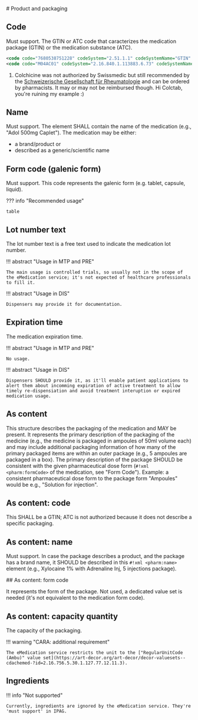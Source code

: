 # Product and packaging

## Code

<span class="must-support">Must support</span>.
The GTIN or ATC code that caracterizes the medication package (GTIN) or the medication substance (ATC).

<!-- TODO only medication or other products that have a GTIN? -->

```xml title="Example usage"
<code code="7680538751228" codeSystem="2.51.1.1" codeSystemName="GTIN" displayName="TRIATEC Tabl 2.5 mg 100 Stk" />
<code code="M04AC01" codeSystem="2.16.840.1.113883.6.73" codeSystemName="ATC" displayName="Colchicine" /> <!-- (1) -->
```

1.  Colchicine was not authorized by Swissmedic but still recommended by the [Schweizerische Gesellschaft für Rheumatologie](https://www.rheuma-net.ch/de/dok/sgr-dokumente/behandlung/therapie/other-therapies/519-colchicin/file) and can be ordered by pharmacists. It may or may not be reimbursed though. Hi Colctab, you're ruining my example :)

## Name

<span class="must-support">Must support</span>.
The element SHALL contain the name of the medication (e.g., "Adol 500mg Caplet").
The medication may be either:

- a brand/product or 
- described as a generic/scientific name <!-- or -->
<!-- - a descriptor of a magistral preparation/compound medicine -->

<!-- If the medicine has no brand name (e.g., magistral preparations, compound medicine, …) `#!xml nullFlavor="NA"` SHALL be used. -->

## Form code (galenic form)

<span class="must-support">Must support</span>.
This code represents the galenic form (e.g. tablet, capsule, liquid).
<!-- If the medicine is uncoded (e.g., magistral preparations, compound medicine, …) `#!xml nullFlavor="NA"` SHALL be used. -->

??? info "Recommended usage"

    table

## Lot number text

The lot number text is a free text used to indicate the medication lot number.

!!! abstract "Usage in MTP and PRE"

    The main usage is controlled trials, so usually not in the scope of the eMedication service; it's not expected of healthcare professionals to fill it.

!!! abstract "Usage in DIS"

    Dispensers may provide it for documentation.

## Expiration time

The medication expiration time.

!!! abstract "Usage in MTP and PRE"

    No usage.

!!! abstract "Usage in DIS"

    Dispensers SHOULD provide it, as it'll enable patient applications to alert them about incomming expiration of active treatment to allow timely re-dispensiation and avoid treatment interuption or expired medication usage.

## As content

This structure describes the packaging of the medication and MAY be present.
It represents the primary description of the packaging of the medicine (e.g., the medicine is packaged in ampoules of 50ml volume each) and may include additional packaging information of how many of the primary packaged items are within an outer package (e.g., 5 ampoules are packaged in a box).
The primary description of the package SHOULD be consistent with the given pharmaceutical dose form (`#!xml <pharm:formCode>` of the medication, see "Form Code").
Example: a consistent pharmaceutical dose form to the package form "Ampoules" would be e.g., "Solution for injection".

## As content: code

This SHALL be a GTIN; ATC is not authorized because it does not describe a specific packaging.

## As content: name

<span class="must-support">Must support</span>.
In case the package describes a product, and the package has a brand name, it SHOULD be described in this `#!xml <pharm:name>` element (e.g., Xylocaine 1% with Adrenaline Inj, 5 injections package).

## As content: form code

It represents the form of the package. Not used, a dedicated value set is needed (it's not equivalent to the medication form code).

## As content: capacity quantity

The capacity of the packaging.

!!! warning "CARA: additional requirement"

    The eMedication service restricts the unit to the ["RegularUnitCode (Ambu)" value set](https://art-decor.org/art-decor/decor-valuesets--cdachemed-?id=2.16.756.5.30.1.127.77.12.11.3).

## Ingredients

!!! info "Not supported"

    Currently, ingredients are ignored by the eMedication service. They're 'must support' in IPAG.
